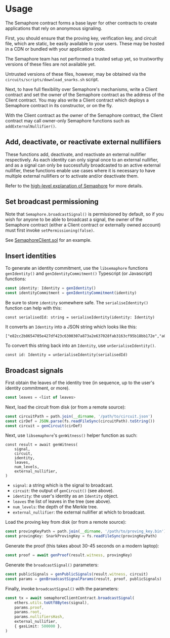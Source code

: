 # Usage

The Semaphore contract forms a base layer for other contracts to create
applications that rely on anonymous signaling.

First, you should ensure that the proving key, verification key, and circuit
file, which are static, be easily available to your users. These may be hosted
in a CDN or bundled with your application code.

The Semaphore team has not performed a trusted setup yet, so trustworthy
versions of these files are not available yet.

Untrusted versions of these files, however, may be obtained via the
`circuits/scripts/download_snarks.sh` script.

Next, to have full flexibility over Semaphore's mechanisms, write a Client
contract and set the owner of the Semaphore contract as the address of the
Client contract. You may also write a Client contract which deploys a Semaphore
contract in its constructor, or on the fly. 

With the Client contract as the owner of the Semaphore contract, the Client
contract may call owner-only Semaphore functions such as
`addExternalNullifier()`.

## Add, deactivate, or reactivate external nullifiiers

These functions add, deactivate, and reactivate an external nullifier respectively.
As each identity can only signal once to an external nullifier, and as a signal
can only be successfully broadcasted to an active external nullifier, these
functions enable use cases where it is necessary to have multiple external
nullifiers or to activate and/or deactivate them.

Refer to the [high-level explanation of
Semaphore](https://medium.com/coinmonks/to-mixers-and-beyond-presenting-semaphore-a-privacy-gadget-built-on-ethereum-4c8b00857c9b)
for more details.

## Set broadcast permissioning

Note that `Semaphore.broadcastSignal()` is permissioned by default, so if you
wish for anyone to be able to broadcast a signal, the owner of the Semaphore
contract (either a Client contract or externally owned account) must first
invoke `setPermissioning(false)`.

See [SemaphoreClient.sol](https://github.com/appliedzkp/semaphore/blob/master/contracts/sol/SemaphoreClient.sol) for an example.

## Insert identities

To generate an identity commitment, use the `libsemaphore` functions
`genIdentity()` and `genIdentityCommitment()` Typescript (or Javascript)
functions:

```ts
const identity: Identity = genIdentity()
const identityCommitment = genIdentityCommitment(identity)
```

Be sure to store `identity` somewhere safe. The `serialiseIdentity()` function
can help with this:

`const serialisedId: string = serialiseIdentity(identity: Identity)`

It converts an `Identity` into a JSON string which looks like this:

```text
["e82cc2b8654705e427df423c6300307a873a2e637028fab3163cf95b18bb172e","a02e517dfb3a4184adaa951d02bfe0fe092d1ee34438721d798db75b8db083","15c6540bf7bddb0616984fccda7e954a0fb5ea4679ac686509dc4bd7ba9c3b"]
```

To convert this string back into an `Identity`, use `unSerialiseIdentity()`.

`const id: Identity = unSerialiseIdentity(serialisedId)`

## Broadcast signals

First obtain the leaves of the identity tree (in sequence, up to the user's
identity commitment, or more).

```ts
const leaves = <list of leaves>
```

Next, load the circuit from disk (or from a remote source):

```ts
const circuitPath = path.join(__dirname, '/path/to/circuit.json')
const cirDef = JSON.parse(fs.readFileSync(circuitPath).toString())
const circuit = genCircuit(cirDef)
```

Next, use `libsemaphore`'s `genWitness()` helper function as such:

```
const result = await genWitness(
    signal,
    circuit,
    identity,
    leaves,
    num_levels,
    external_nullifier,
)
```

- `signal`: a string which is the signal to broadcast.
- `circuit`: the output of `genCircuit()` (see above).
- `identity`: the user's identity as an `Identity` object.
- `leaves` the list of leaves in the tree (see above).
- `num_levels`: the depth of the Merkle tree.
- `external_nullifier`: the external nullifier at which to broadcast.

Load the proving key from disk (or from a remote source):

```ts
const provingKeyPath = path.join(__dirname, '/path/to/proving_key.bin')
const provingKey: SnarkProvingKey = fs.readFileSync(provingKeyPath)
```

Generate the proof (this takes about 30-45 seconds on a modern laptop):

```ts
const proof = await genProof(result.witness, provingKey)
```

Generate the `broadcastSignal()` parameters:

```ts
const publicSignals = genPublicSignals(result.witness, circuit)
const params = genBroadcastSignalParams(result, proof, publicSignals)
```

Finally, invoke `broadcastSignal()` with the parameters:

```ts
const tx = await semaphoreClientContract.broadcastSignal(
    ethers.utils.toUtf8Bytes(signal),
    params.proof,
    params.root,
    params.nullifiersHash,
    external_nullifier,
    { gasLimit: 500000 },
)
```
